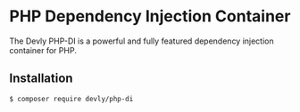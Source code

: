 # PHP Dependency Injection Container

The Devly PHP-DI is a powerful and fully featured dependency injection container for PHP.

## Installation

```shell
$ composer require devly/php-di
```
